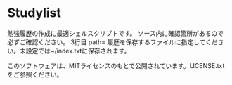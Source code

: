 # Studylist
勉強履歴の作成に最適シェルスクリプトです。
ソース内に確認箇所があるので必ずご確認ください。
3行目 path=
履歴を保存するファイルに指定してください。未設定では~/index.txtに保存されます。

このソフトウェアは、MITライセンスのもとで公開されています。LICENSE.txtをご参照ください。
